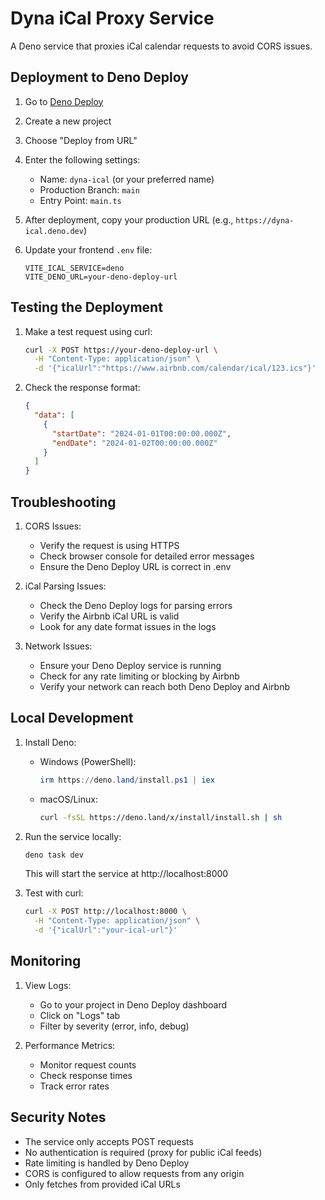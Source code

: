 # Dyna iCal Proxy Service

A Deno service that proxies iCal calendar requests to avoid CORS issues.

## Deployment to Deno Deploy

1. Go to [Deno Deploy](https://dash.deno.com)
2. Create a new project
3. Choose "Deploy from URL"
4. Enter the following settings:
   - Name: `dyna-ical` (or your preferred name)
   - Production Branch: `main`
   - Entry Point: `main.ts`

5. After deployment, copy your production URL (e.g., `https://dyna-ical.deno.dev`)

6. Update your frontend `.env` file:
   ```env
   VITE_ICAL_SERVICE=deno
   VITE_DENO_URL=your-deno-deploy-url
   ```

## Testing the Deployment

1. Make a test request using curl:
   ```bash
   curl -X POST https://your-deno-deploy-url \
     -H "Content-Type: application/json" \
     -d '{"icalUrl":"https://www.airbnb.com/calendar/ical/123.ics"}'
   ```

2. Check the response format:
   ```json
   {
     "data": [
       {
         "startDate": "2024-01-01T00:00:00.000Z",
         "endDate": "2024-01-02T00:00:00.000Z"
       }
     ]
   }
   ```

## Troubleshooting

1. CORS Issues:
   - Verify the request is using HTTPS
   - Check browser console for detailed error messages
   - Ensure the Deno Deploy URL is correct in .env

2. iCal Parsing Issues:
   - Check the Deno Deploy logs for parsing errors
   - Verify the Airbnb iCal URL is valid
   - Look for any date format issues in the logs

3. Network Issues:
   - Ensure your Deno Deploy service is running
   - Check for any rate limiting or blocking by Airbnb
   - Verify your network can reach both Deno Deploy and Airbnb

## Local Development

1. Install Deno:
   - Windows (PowerShell):
     ```powershell
     irm https://deno.land/install.ps1 | iex
     ```
   - macOS/Linux:
     ```bash
     curl -fsSL https://deno.land/x/install/install.sh | sh
     ```

2. Run the service locally:
   ```bash
   deno task dev
   ```
   This will start the service at http://localhost:8000

3. Test with curl:
   ```bash
   curl -X POST http://localhost:8000 \
     -H "Content-Type: application/json" \
     -d '{"icalUrl":"your-ical-url"}'
   ```

## Monitoring

1. View Logs:
   - Go to your project in Deno Deploy dashboard
   - Click on "Logs" tab
   - Filter by severity (error, info, debug)

2. Performance Metrics:
   - Monitor request counts
   - Check response times
   - Track error rates

## Security Notes

- The service only accepts POST requests
- No authentication is required (proxy for public iCal feeds)
- Rate limiting is handled by Deno Deploy
- CORS is configured to allow requests from any origin
- Only fetches from provided iCal URLs
